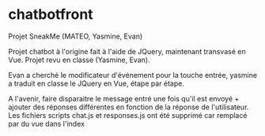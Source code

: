 # chatbotfront
Projet SneakMe (MATEO, Yasmine, Evan)

Projet chatbot à l'origine fait à l'aide de JQuery, maintenant transvasé en Vue.
Projet revu en classe (Yasmine, Evan). 

Evan a cherché le modificateur d'événement pour la touche entrée, yasmine a traduit en classe le JQuery en Vue, étape par étape.


A l'avenir, faire disparaitre le message entré une fois qu'il est envoyé + ajouter des réponses différentes en fonction de la réponse de l'utilisateur. Les fichiers scripts chat.js et responses.js ont été supprimé car remplacé par du vue dans l'index 
